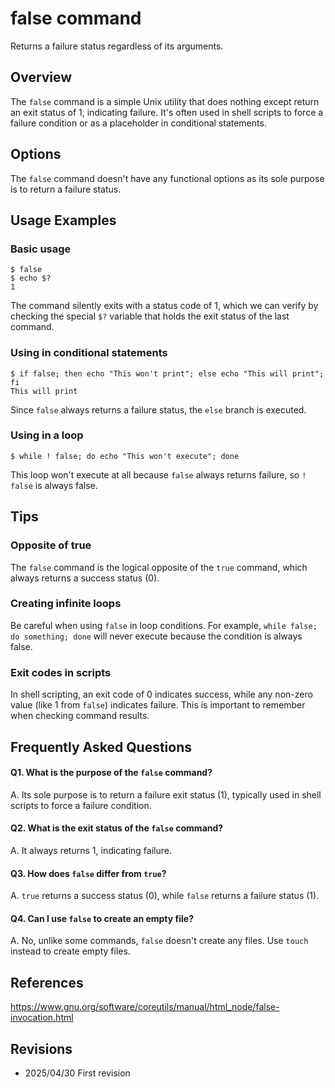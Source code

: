 # false command

Returns a failure status regardless of its arguments.

## Overview

The `false` command is a simple Unix utility that does nothing except return an exit status of 1, indicating failure. It's often used in shell scripts to force a failure condition or as a placeholder in conditional statements.

## Options

The `false` command doesn't have any functional options as its sole purpose is to return a failure status.

## Usage Examples

### Basic usage

```console
$ false
$ echo $?
1
```

The command silently exits with a status code of 1, which we can verify by checking the special `$?` variable that holds the exit status of the last command.

### Using in conditional statements

```console
$ if false; then echo "This won't print"; else echo "This will print"; fi
This will print
```

Since `false` always returns a failure status, the `else` branch is executed.

### Using in a loop

```console
$ while ! false; do echo "This won't execute"; done
```

This loop won't execute at all because `false` always returns failure, so `! false` is always false.

## Tips

### Opposite of true

The `false` command is the logical opposite of the `true` command, which always returns a success status (0).

### Creating infinite loops

Be careful when using `false` in loop conditions. For example, `while false; do something; done` will never execute because the condition is always false.

### Exit codes in scripts

In shell scripting, an exit code of 0 indicates success, while any non-zero value (like 1 from `false`) indicates failure. This is important to remember when checking command results.

## Frequently Asked Questions

#### Q1. What is the purpose of the `false` command?
A. Its sole purpose is to return a failure exit status (1), typically used in shell scripts to force a failure condition.

#### Q2. What is the exit status of the `false` command?
A. It always returns 1, indicating failure.

#### Q3. How does `false` differ from `true`?
A. `true` returns a success status (0), while `false` returns a failure status (1).

#### Q4. Can I use `false` to create an empty file?
A. No, unlike some commands, `false` doesn't create any files. Use `touch` instead to create empty files.

## References

https://www.gnu.org/software/coreutils/manual/html_node/false-invocation.html

## Revisions

- 2025/04/30 First revision